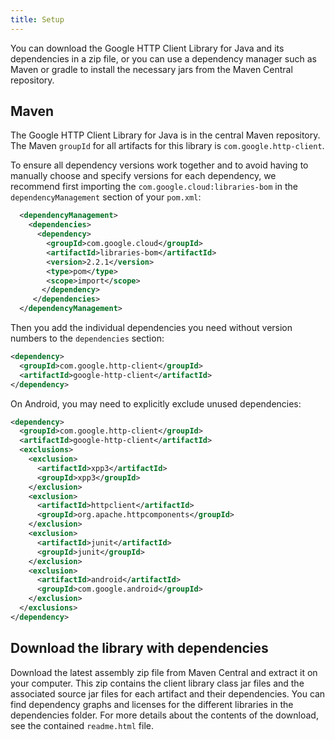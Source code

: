 ```yaml
---
title: Setup
---
```


You can download the Google HTTP Client Library for Java and its dependencies in a zip file, or you can use a dependency manager such as Maven or gradle to install the necessary jars from the Maven Central repository.

## Maven
The Google HTTP Client Library for Java is in the central Maven repository. The Maven `groupId` for all artifacts for this library is `com.google.http-client`. 

To ensure all dependency versions work together and to avoid having to manually choose and specify versions for each dependency, we recommend first importing the `com.google.cloud:libraries-bom` in the `dependencyManagement` section of your `pom.xml`:

```xml
  <dependencyManagement>
    <dependencies>
      <dependency>
        <groupId>com.google.cloud</groupId>
        <artifactId>libraries-bom</artifactId>
        <version>2.2.1</version>
        <type>pom</type>
        <scope>import</scope>
       </dependency>
     </dependencies>
  </dependencyManagement>
```

Then you add the individual dependencies you need without version numbers to the `dependencies` section:
```xml
<dependency>
  <groupId>com.google.http-client</groupId>
  <artifactId>google-http-client</artifactId>
</dependency>
```

On Android, you may need to explicitly exclude unused dependencies:
```xml
<dependency>
  <groupId>com.google.http-client</groupId>
  <artifactId>google-http-client</artifactId>
  <exclusions>
    <exclusion>
      <artifactId>xpp3</artifactId>
      <groupId>xpp3</groupId>
    </exclusion>
    <exclusion>
      <artifactId>httpclient</artifactId>
      <groupId>org.apache.httpcomponents</groupId>
    </exclusion>
    <exclusion>
      <artifactId>junit</artifactId>
      <groupId>junit</groupId>
    </exclusion>
    <exclusion>
      <artifactId>android</artifactId>
      <groupId>com.google.android</groupId>
    </exclusion>
  </exclusions>
</dependency>
```

## Download the library with dependencies

Download the latest assembly zip file from Maven Central and extract it on your computer. This zip contains the client library class jar files and the associated source jar files for each artifact and their dependencies. You can find dependency graphs and licenses for the different libraries in the dependencies folder. For more details about the contents of the download, see the contained `readme.html` file.




